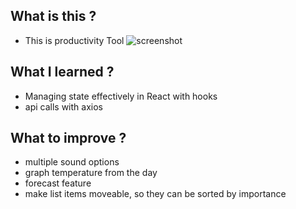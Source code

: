 ## What is this ?
- This is productivity Tool
![screenshot](https://github.com/user-attachments/assets/4335701d-4e80-4c33-8d5f-e72d0f649e27)

## What I learned ?

- Managing state effectively in React with hooks
- api calls with axios

## What to improve ?

- multiple sound options
- graph temperature from the day
- forecast feature
- make list items moveable, so they can be sorted by importance


